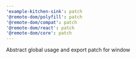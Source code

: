 ```yaml
---
'example-kitchen-sink': patch
'@remote-dom/polyfill': patch
'@remote-dom/compat': patch
'@remote-dom/react': patch
'@remote-dom/core': patch
---
```


Abstract global usage and export patch for window
